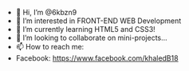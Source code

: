 - 👋 Hi, I’m @6kbzn9
- 👀 I’m interested in FRONT-END WEB Development
- 🌱 I’m currently learning HTML5 and CSS3!
- 💞️ I’m looking to collaborate on mini-projects...
- 📫 How to reach me:
- Facebook: https://www.facebook.com/khaledB18

<!---
khaled-k-b/khaled-k-b is a ✨ special ✨ repository because its `README.md` (this file) appears on your GitHub profile.
You can click the Preview link to take a look at your changes.
--->
